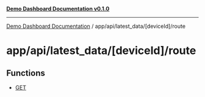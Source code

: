 [**Demo Dashboard Documentation v0.1.0**](../../../../../README.md)

***

[Demo Dashboard Documentation](../../../../../modules.md) / app/api/latest\_data/\[deviceId\]/route

# app/api/latest\_data/\[deviceId\]/route

## Functions

- [GET](functions/GET.md)
